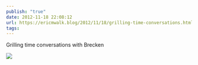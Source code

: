 ```yaml
---
publish: "true"
date: 2012-11-18 22:08:12
url: https://ericmwalk.blog/2012/11/18/grilling-time-conversations.html
tags: 
---
```


Grilling time conversations with Brecken

![](https://ericmwalk.blog/uploads/2022/31f7ccdbec.jpg)